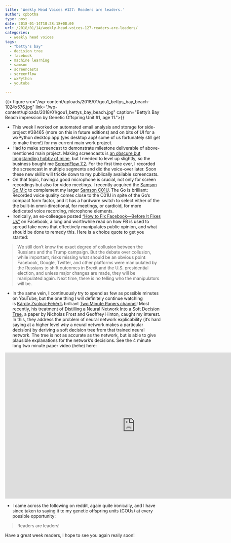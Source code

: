 ```yaml
---
title: 'Weekly Head Voices #127: Readers are leaders.'
author: cpbotha
type: post
date: 2018-01-14T10:28:18+00:00
url: /2018/01/14/weekly-head-voices-127-readers-are-leaders/
categories:
  - weekly head voices
tags:
  - "betty's bay"
  - decision tree
  - facebook
  - machine learning
  - samson
  - screencasts
  - screenflow
  - wxPython
  - youtube

---
```

{{< figure src="/wp-content/uploads/2018/01/gou1_bettys_bay_beach-1024x576.jpg" link="/wp-content/uploads/2018/01/gou1_bettys_bay_beach.jpg" caption="Betty’s Bay Beach impression by Genetic Offspring Unit #1, age 11.">}} 

  * This week I worked on automated email analysis and storage for side-project #38465 (more on this in future editions) and on bits of UI for a wxPython desktop app (yes desktop app! some of us fortunately still get to make them!) for my current main work project.
  * Had to make screencast to demonstrate milestone deliverable of above-mentioned main project. Making screencasts is [an obscure but longstanding hobby of mine][1], but I needed to level up slightly, so the business bought me [ScreenFlow 7.2][2]. For the first time ever, I recorded the screencast in multiple segments and did the voice-over later. Soon these new skillz will trickle down to my publically available screencasts.
  * On that topic, having a good microphone is crucial, not only for screen recordings but also for video meetings. I recently acquired the [Samson Go Mic][3] to complement my larger [Samson C01U][3]. The Go is brilliant: Recorded voice quality comes close to the C01U in spite of the Go’s compact form factor, and it has a hardware switch to select either of the the built-in omni-directional, for meetings, or cardioid, for more dedicated voice recording, microphone elements.
  * Ironically, an ex-colleague posted [“How to Fix Facebook—Before It Fixes Us”][4] on Facebook, a long and worthwhile read on how FB is used to spread fake news that effectively manipulates public opinion, and what should be done to remedy this. Here is a choice quote to get you started:

> We still don’t know the exact degree of collusion between the Russians and the Trump campaign. But the debate over collusion, while important, risks missing what should be an obvious point: Facebook, Google, Twitter, and other platforms were manipulated by the Russians to shift outcomes in Brexit and the U.S. presidential election, and unless major changes are made, they will be manipulated again. Next time, there is no telling who the manipulators will be.

  * In the same vein, I continuously try to spend as few as possible minutes on YouTube, but the one thing I will definitely continue watching is [Károly Zsolnai-Fehér’s][5] brilliant [Two Minute Papers channel][6]! Most recently, his treatment of [Distilling a Neural Network Into a Soft Decision Tree][7], a paper by Nicholas Frost and Geoffrey Hinton, caught my interest. In this, they address the problem of neural network explicability (it’s hard saying at a higher level _why_ a neural network makes a particular decision) by deriving a soft decision tree from that trained neural network. The tree is not as accurate as the network, but is able to give plausible explanations for the network’s decisions. See the 4 minute long two minute paper video (hehe) here:

<div class="jetpack-video-wrapper">
<span class="embed-youtube" style="text-align:center; display: block;"><iframe allowfullscreen="true" class="youtube-player" height="473" src="https://www.youtube.com/embed/zjaz2mC1KhM?version=3&amp;rel=1&amp;fs=1&amp;autohide=2&amp;showsearch=0&amp;showinfo=1&amp;iv_load_policy=1&amp;wmode=transparent" style="border:0;" type="text/html" width="840"></iframe></span>
</div>

  * I came across the following on reddit, again quite ironically, and I have since taken to saying it to my genetic offspring units (GOUs) at every possible opportunity:

> Readers are leaders!

Have a great week readers, I hope to see you again really soon!

 [1]: https://www.youtube.com/user/cpbotha
 [2]: https://www.telestream.net/screenflow/
 [3]: http://www.samsontech.com/samson/products/microphones/usb-microphones/gomic/
 [4]: https://washingtonmonthly.com/magazine/january-february-march-2018/how-to-fix-facebook-before-it-fixes-us/
 [5]: https://users.cg.tuwien.ac.at/zsolnai/
 [6]: https://www.youtube.com/channel/UCbfYPyITQ-7l4upoX8nvctg
 [7]: https://arxiv.org/pdf/1711.09784.pdf
